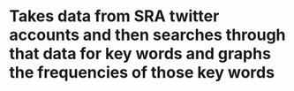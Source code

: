 # Takes data from SRA twitter accounts and then searches through that data for key words and graphs the frequencies of those key words
